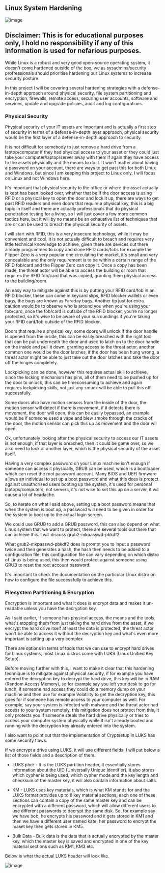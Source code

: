 ## Linux System Hardening

![image](https://github.com/Kingy01/Projects/assets/24928927/e2884f38-d34b-4e11-a085-6059a71775d5)

## Disclaimer: This is for educational purposes only, I hold no responsibility if any of this information is used for nefarious purposes.

While Linux is a robust and very good open-source operating system, it doesn't come hardened outside of the box, we as sysadmins/security profressionals should prioritise hardening our Linux systems to increase security posture.

In this project I will be covering several hardening strategies with a defense-in-depth approach around physical security, file system partitioning and encryption, firewalls, remote access, securing user accounts, software and services, update and upgrade policies, audit and log configurations.

### Physical Security

Physical security of your IT assets are important and is actually a first step of security in terms of a defense-in-depth layer approach, physical security would be the first layer of a defense-in-depth approach to security.

It is not difficult for somebody to just remove a hard drive from a laptop/computer if they had physical access to your asset or they could just take your computer/laptop/server away with them if again they have access to the assets physically and the means to do it.
It won't matter about having a password on your account, there are ways to get past this for both Linux and Windows, but since I am keeping this project to Linux only, I will focus on Linux and not Windows here.

It's important that physical security to the office or where the asset actually is kept has been looked over, whether that be if the door access is using RFID or a physical key to open the door and lock it up, there are ways to get past RFID readers and even doors
that require a physical key, this is a big topic in itself and there are actually professionals that do physical penetration testing for a living, so I will just cover a few more common tactics here, but it will by no means be an exhaustive list of techniques that
are or can be used to breach the physical security of assets.

I will start with RFID, this is a very insecure technology, while it may be convenient and cool, it is not actually difficult to breach and requires very little technical knowledge to achieve, given there are devices out there already programmed to copy and clone
RFID cards/fobs for example the Flipper Zero is a very popular one circulating the market, it's small and very concealable and the only requirement is to be within a certain range of the RFID fob/card and the Flipper Zero can copy it. Once a copy has been made, the threat
actor will be able to access the building or room that requires the RFID fob/card that was copied, granting them physical access to the building/room.

An easy way to mitigate against this is by putting your RFID card/fob in an RFID blocker, these can come in keycard slips, RFID blocker wallets or even bags, the bags are known as Faraday bags. Another tip just for extra caution would be to observe who is around you
when you're using your fob/card, once the fob/card is outside of the RFID blocker, you're no longer protected, so it's wise to be aware of your surroundings if you're taking your RFID card/fob outside of the RFID blocker.

Doors that require a physical key, some doors will unlock if the door handle is opened from the inside, this can be easily breached with the right tool that can be put underneath the door and used to latch on to the door handle on the inside and pull it down, granting
access to the threat actor, another common one would be the door latches, if the door has been hung wrong, a threat actor might be able to just take out the door latches and take the door off the hinges completely.

Lockpicking can be done, however this requires actual skill to achieve, since the locking mechanism has pins, all of them need to be pushed up for the door to unlock, this can be timeconsuming to achieve and again requires lockpicking skills, not just any smuck 
will be able to pull this off successfully.

Some doors also have motion sensors from the inside of the door, the motion sensor will detect if there is movement, if it detects there is movement, the door will open, this can be easily bypassed, an example would be if someone used a vape and blew smoke through the cracks
of the door, the motion sensor can pick this up as movement and the door will open.

Ok, unfortunately looking after the physical security to access our IT assets is not enough, if that layer is breached, then it could be game over, so we also need to look at another layer, which is the physical security of the asset itself.

Having a very complex password on your Linux machine isn't enough if someone can access it physically, GRUB can be used, which is a bootloader which can reset the root password account.
Many BIOS and UEFI firmware allows an individual to set up a boot password and what this does is protect against unauthorized users booting up the system, it's used for personal laptops/computers, not servers, it's not wise to set this up on a server, it will cause a lot of headache.

So, to iterate on what I said above, setting up a boot password means that when the system is boot up, a password will need to be given in order for the system to boot up to the actual login screen.

We could use GRUB to add a GRUB password, this can also depend on what Linux system that we want to protect, there are several tools out there that can achieve this. I will discuss grub2-mkpasswd-pbkdf2.


What grub2-mkpasswd-pbkdf2 does is prompt you to input a password twice and then generates a hash, the hash then needs to be added to a configuration file, this configuration file can vary depending on which distro of Linux is being used, this then would protect against someone using GRUB to reset the root account password.

It's important to check the documentation on the particular Linux distro on how to configure the file successfully to achieve this.

### Filesystem Partitioning & Encryption

Encryption is important and what it does is encrypt data and makes it un-readable unless you have the decryption key.

As I said earlier, if someone has physical access, the means and the tools, what's stopping them from just taking the hard drive from the asset, if we encrypt the hard drive itself at least the data is protected, the threat actor won't be able to access it without the decryption key and what's even more important is setting up a very complex 

There are options in terms of tools that we can use to encrypt hard drives for Linux systems, most Linux distros come with LUKS (Linux Unified Key Setup).

Before moving further with this, I want to make it clear that this hardening technique is to mitigate against physical security, if for example you have entered the decryption key to decrypt the hard drive, this key will be in RAM (Random Access Memory), so for example say you left your desk to go for lunch, if someone had access they could do a memory dump on your machine and then use for example Volatility to get the decryption key, this goes for if someone has remote access to your computer as well. For example, say your system is infected with malware and the threat actor had access to your system remotely, this mitigation does not protect from this, it only protects you if someone steals the hard drive physically or tries to access your computer system physically while it isn't already booted and running with the decryption key already entered into the system.

I also want to point out that the implementation of Cryptsetup in LUKS has some security flaws.

If we encrypt a drive using LUKS, it will use different fields, I will put below a list of those fields and a description of them.

* LUKS phdr -  It is the LUKS partition header, it essentially stores information about the UID (Universally Unique Identifier), it also stores which cypher is being used, which cypher mode and the key length and checksum of the master key, it will also contain information about salts.

* KM  - LUKS uses key materials, which is what KM stands for and the LUKS format provides up to 8 key material sections, each one of these sections can contain a copy of the same master key and can be encrypted with a different password, which will allow different users to use different passwords to decrypt the same disk. So, for example say we have bob, he encrypts his password and it gets stored in KM1 and then we have a different user named kate, her password to encrypt the maset key then gets stored in KM5.

* Bulk Data - Bulk data is the data that is actually encrypted by the master key, which the master key is saved and encrypted in one of the key material sections such as KM1, KM3 etc.

Below is what the actual LUKS header will look like.

![image](https://github.com/Kingy01/Projects/assets/24928927/24bdaebe-2728-4a8e-aa8c-ee39d0229e5e)
